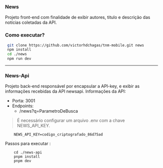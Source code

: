 ### News

Projeto front-end com finalidade de exibir autores, titulo e descrição das notícias coletadas da API.

### Como executar?
```bash
 git clone https://github.com/victorhdchagas/tnm-mobile.git news
 npm install
 cd ./news
 npm run dev
```



------------


### News-Api

Projeto back-end responsável por encapsular a API-key, e exibir as informações recebidas da API newsapi.
Informações da API:
 - Porta: 3001
 - Endpoints:
   - /news?q=ParametroDeBusca

> É necessário configurar um arquivo .env com a chave NEWS_API_KEY.
```
	NEWS_API_KEY=codigo_criptografado_86d75ad
```

Passos para executar :
```
	cd ./news-api
	pnpm install 
	pnpm dev
```

